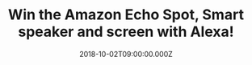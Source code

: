 ---
campaign-uuid: "c-a45a2f2b-27d9-4f6e-a17c-b510e7c69d08"
type: "Competition"
category: "Gifts"
date: "2018-10-02T09:00:00.000Z"
end-date: "2018-11-02T23:59:00.000Z"
disable-form: false
is_promoted: false
has_entry_page: true
title: "Win the Amazon Echo Spot, Smart speaker and screen with Alexa!"
competition-description: "<p>Echo Spot brings you everything you love about Alexa,\
  \ in an all-new stylish and compact design that can show you things. We are giving\
  \ away he brand new Amazon Echo Spot to one of our readers!</p>\r\n<p>Want to discover\
  \ all those things and features Alexa has to bring you? Click below for a chance\
  \ to win!</p>"
hero-header: "Win the Amazon Echo Spot, Smart speaker and screen with Alexa!"
terms-confirmation: "N/A"
banner-img: "https://assets.expresslyapp.com/asset-1b284901-3bcb-4891-b4eb-ec6da37655c0.jpg"
logo-left-href: "https://club.expressly.io"
logo-left-image: "https://assets.expresslyapp.com/asset-f2f349d9-1834-4187-b937-1d355e756d2b.jpg"
logo-left-title: "Club Expressly"
bg-image-hero: "https://assets.expresslyapp.com/asset-e8a7b4d5-ff9b-4bfb-be05-9d5ca4c6151f.jpg"
bg-image-first: "https://assets.expresslyapp.com/asset-902c6ac0-dbb9-439b-8d25-568f062cdd12.jpg"
section1-content: "</p>Just ask to see the weather, get the news with a video flash\
  \ briefing, set a music alarm (Amazon Music, Spotify & TuneIn supported), see lyrics\
  \ (available in UK only) with Amazon Music, see your calendar, browse and listen\
  \ to Audible audiobooks, and more!</p>\r\n<p>Personalise your Spot with a collection\
  \ of clock faces to suit your style or set a photo background from Prime Photos!</p>\r\
  \n<p>Alexa is always getting smarter the more you use Echo Spot, the more Alexa\
  \ adapts to your speech patterns, vocabulary and personal preferences. And because\
  \ Spot is always connected, updates are delivered automatically!\r\n<p>Enter the\
  \ form below for a chance to win the amazing Amazon Echo Spot and it could be yours!</p>\r\
  \n<p>Good luck!</p>"
entry-title: "Win the Amazon Echo Spot, Smart speaker and screen with Alexa!"
entry-content: "Enter the draw to win the Amazon Echo Spot, Smart speaker and screen\
  \ with Alexa by completing the form below before 23:59 on 2nd of November 2018."
has-winner: false
prize-description: "The Amazon Echo Spot, Smart speaker and screen with Alexa."
special-conditions: "Multiple entries are allowed up to one every day.\r\nThis competition\
  \ is also available on: https://aaa.nme.com/competitions/amazon-echo-spot-giveaway"
country-restrictions:
- "GB"
---